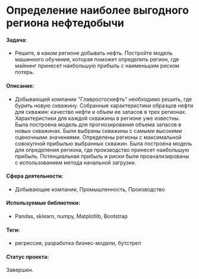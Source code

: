 # Определение наиболее выгодного региона нефтедобычи

#### Задача:
- Решите, в каком регионе добывать нефть. Постройте модель машинного обучения, которая поможет определить регион, где майнинг принесет наибольшую прибыль с наименьшим риском потерь.

#### Описание:
- Добывающей компании "Главросгоснефть" необходимо решить, где бурить новую скважину. Собранные характеристики образцов нефти для скважин: качество нефти и объем ее запасов в трех регионах. Характеристики для каждой скважины в регионе уже известны. Была построена модель для прогнозирования объема запасов в новых скважинах. Были выбраны скважины с самыми высокими оценочными значениями. Определены регионы с максимальной совокупной прибылью выбранных скважин. Была построена модель для определения региона, где производство принесет наибольшую прибыль. Потенциальная прибыль и риски были проанализированы с использованием метода начальной загрузки.

#### Сфера деятельности:
- Добывающие компании, Промышленность, Производство

#### Используемые библиотеки:
- Pandas, sklearn, numpy, Matplotlib, Bootstrap

#### Теги:
- регрессия, разработка бизнес-модели, бутстреп

#### Статус проекта:

Завершен.
